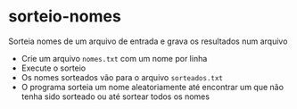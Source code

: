 # sorteio-nomes
Sorteia nomes de um arquivo de entrada e grava os resultados num arquivo

- Crie um arquivo `nomes.txt` com um nome por linha
- Execute o sorteio
- Os nomes sorteados vão para o arquivo `sorteados.txt`
- O programa sorteia um nome aleatoriamente até encontrar um que não tenha sido sorteado ou até sortear todos os nomes
